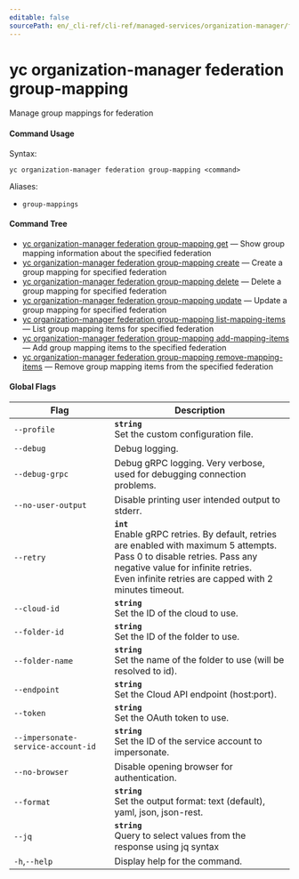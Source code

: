```yaml
---
editable: false
sourcePath: en/_cli-ref/cli-ref/managed-services/organization-manager/federation/group-mapping/index.md
---
```


# yc organization-manager federation group-mapping

Manage group mappings for federation

#### Command Usage

Syntax: 

`yc organization-manager federation group-mapping <command>`

Aliases: 

- `group-mappings`

#### Command Tree

- [yc organization-manager federation group-mapping get](get.md) — Show group mapping information about the specified federation
- [yc organization-manager federation group-mapping create](create.md) — Create a group mapping for specified federation
- [yc organization-manager federation group-mapping delete](delete.md) — Delete a group mapping for specified federation
- [yc organization-manager federation group-mapping update](update.md) — Update a group mapping for specified federation
- [yc organization-manager federation group-mapping list-mapping-items](list-mapping-items.md) — List group mapping items for specified federation
- [yc organization-manager federation group-mapping add-mapping-items](add-mapping-items.md) — Add group mapping items to the specified federation
- [yc organization-manager federation group-mapping remove-mapping-items](remove-mapping-items.md) — Remove group mapping items from the specified federation

#### Global Flags

| Flag | Description |
|----|----|
|`--profile`|<b>`string`</b><br/>Set the custom configuration file.|
|`--debug`|Debug logging.|
|`--debug-grpc`|Debug gRPC logging. Very verbose, used for debugging connection problems.|
|`--no-user-output`|Disable printing user intended output to stderr.|
|`--retry`|<b>`int`</b><br/>Enable gRPC retries. By default, retries are enabled with maximum 5 attempts.<br/>Pass 0 to disable retries. Pass any negative value for infinite retries.<br/>Even infinite retries are capped with 2 minutes timeout.|
|`--cloud-id`|<b>`string`</b><br/>Set the ID of the cloud to use.|
|`--folder-id`|<b>`string`</b><br/>Set the ID of the folder to use.|
|`--folder-name`|<b>`string`</b><br/>Set the name of the folder to use (will be resolved to id).|
|`--endpoint`|<b>`string`</b><br/>Set the Cloud API endpoint (host:port).|
|`--token`|<b>`string`</b><br/>Set the OAuth token to use.|
|`--impersonate-service-account-id`|<b>`string`</b><br/>Set the ID of the service account to impersonate.|
|`--no-browser`|Disable opening browser for authentication.|
|`--format`|<b>`string`</b><br/>Set the output format: text (default), yaml, json, json-rest.|
|`--jq`|<b>`string`</b><br/>Query to select values from the response using jq syntax|
|`-h`,`--help`|Display help for the command.|
